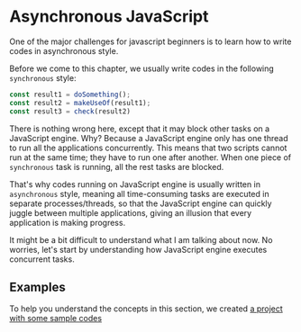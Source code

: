 # Asynchronous JavaScript

One of the major challenges for javascript beginners is to learn how to write codes in asynchronous style.

Before we come to this chapter, we usually write codes in the following `synchronous` style:

```javascript
const result1 = doSomething();
const result2 = makeUseOf(result1);
const result3 = check(result2)
```

There is nothing wrong here, except that it may block other tasks on a JavaScript engine. Why? Because a JavaScript engine only has one thread to run all the applications concurrently. This means that two scripts cannot run at the same time; they have to run one after another. When one piece of `synchronous` task is running, all the rest tasks are blocked.

That's why codes running on JavaScript engine is usually written in `asynchronous` style, meaning all time-consuming tasks are executed in separate processes/threads, so that the JavaScript engine can quickly juggle between multiple applications, giving an illusion that every application is making progress.

It might be a bit difficult to understand what I am talking about now. No worries, let's start by understanding how JavaScript engine executes concurrent tasks.

## Examples

To help you understand the concepts in this section, we created [a project with some sample codes](https://github.com/thoughtworks-jumpstart/asynchronous-javascript-by-example)

